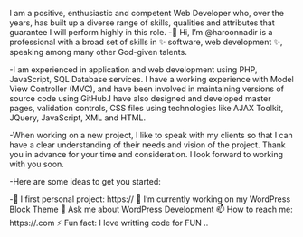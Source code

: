 I am a positive, enthusiastic and competent Web Developer who, over the years, has built up a diverse range of skills, qualities and attributes that guarantee I will perform highly in this role.
-👋 Hi, I’m @haroonnadir is a professional with a broad set of skills in ✨ software, web development ✨, speaking among many other God-given talents.

-I am experienced in application and web development using PHP, JavaScript, SQL Database services. I have a working experience with Model View Controller (MVC), and have been involved in maintaining versions of source code using GitHub.I have also designed and developed master pages, validation controls, CSS files using technologies like AJAX Toolkit, JQuery, JavaScript, XML and HTML.

-When working on a new project, I like to speak with my clients so that I can have a clear understanding of their needs and vision of the project. Thank you in advance for your time and consideration. I look forward to working with you soon.

-Here are some ideas to get you started:

-🔭 I first personal project: https:// 🌱 I’m currently working on my WordPress Block Theme 💬 Ask me about WordPress Development 📫 How to reach me: https://.com ⚡ Fun fact: I love writting code for FUN
..
